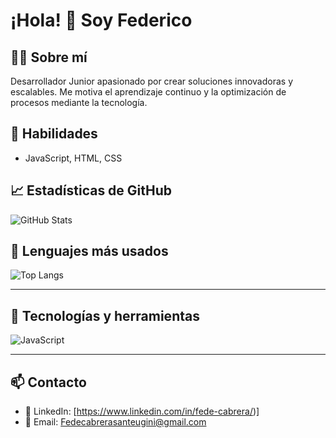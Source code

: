 # ¡Hola! 👋 Soy Federico

## 👨‍💻 Sobre mí
Desarrollador Junior apasionado por crear soluciones innovadoras y escalables. Me motiva el aprendizaje continuo y la optimización de procesos mediante la tecnología.

## 🚀 Habilidades
- JavaScript, HTML, CSS


## 📈 Estadísticas de GitHub
![GitHub Stats](https://github-readme-stats.vercel.app/api?username=tuusuario&show_icons=true&theme=radical)

## 🧠 Lenguajes más usados
![Top Langs](https://github-readme-stats.vercel.app/api/top-langs/?username=tuusuario&layout=compact&theme=radical)

---

## 🎨 Tecnologías y herramientas
![JavaScript](https://img.shields.io/badge/-JavaScript-F7DF1E?style=flat-square&logo=javascript&logoColor=black)


---

## 📫 Contacto
- 💼 LinkedIn: [https://www.linkedin.com/in/fede-cabrera/)]
- 📧 Email: Fedecabrerasanteugini@gmail.com 

